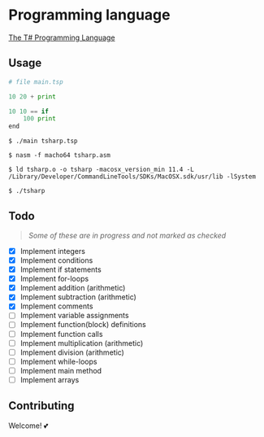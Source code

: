 # Programming language

[The T# Programming Language](https://github.com/Tsharp-lang/Tsharp)


## Usage
```python
# file main.tsp

10 20 + print

10 10 == if
    100 print
end

```


```
$ ./main tsharp.tsp

$ nasm -f macho64 tsharp.asm

$ ld tsharp.o -o tsharp -macosx_version_min 11.4 -L /Library/Developer/CommandLineTools/SDKs/MacOSX.sdk/usr/lib -lSystem

$ ./tsharp
```

## Todo
> _Some of these are in progress and not marked as checked_
- [X] Implement integers
- [X] Implement conditions
- [X] Implement if statements
- [X] Implement for-loops
- [X] Implement addition (arithmetic)
- [X] Implement subtraction (arithmetic)
- [X] Implement comments
- [ ] Implement variable assignments
- [ ] Implement function(block) definitions
- [ ] Implement function calls
- [ ] Implement multiplication (arithmetic)
- [ ] Implement division (arithmetic)
- [ ] Implement while-loops
- [ ] Implement main method
- [ ] Implement arrays

## Contributing
Welcome! 💕

